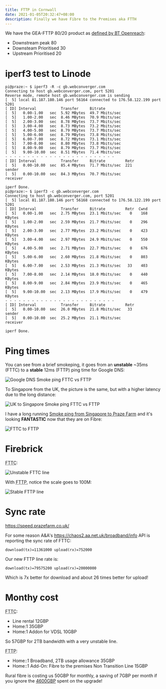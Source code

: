 ```yaml
---
title: FTTP in Cornwall
date: 2021-01-05T20:32:47+08:00
description: Finally we have Fibre to the Premises aka FTTH
---
```


We have the GEA-FTTP 80/20 product as [defined by BT
Openreach](https://www.openreach.co.uk/orpg/home/helpandsupport/sins/sins/downloads/SIN506v1p7.pdf):

* Downstream peak 80
* Downsteam Prioritised 30
* Upstream Prioritised 20

# iperf3 test to Linode

	pi@praze:~ $ iperf3 -R -c gb.webconverger.com
	Connecting to host gb.webconverger.com, port 5201
	Reverse mode, remote host gb.webconverger.com is sending
	[  5] local 81.187.180.146 port 56164 connected to 176.58.122.199 port 5201
	[ ID] Interval           Transfer     Bitrate
	[  5]   0.00-1.00   sec  5.92 MBytes  49.7 Mbits/sec
	[  5]   1.00-2.00   sec  8.46 MBytes  70.9 Mbits/sec
	[  5]   2.00-3.00   sec  8.78 MBytes  73.7 Mbits/sec
	[  5]   3.00-4.00   sec  8.73 MBytes  73.2 Mbits/sec
	[  5]   4.00-5.00   sec  8.79 MBytes  73.7 Mbits/sec
	[  5]   5.00-6.00   sec  8.79 MBytes  73.8 Mbits/sec
	[  5]   6.00-7.00   sec  8.72 MBytes  73.1 Mbits/sec
	[  5]   7.00-8.00   sec  8.80 MBytes  73.8 Mbits/sec
	[  5]   8.00-9.00   sec  8.79 MBytes  73.7 Mbits/sec
	[  5]   9.00-10.00  sec  8.51 MBytes  71.4 Mbits/sec
	- - - - - - - - - - - - - - - - - - - - - - - - -
	[ ID] Interval           Transfer     Bitrate         Retr
	[  5]   0.00-10.00  sec  85.4 MBytes  71.7 Mbits/sec  221             sender
	[  5]   0.00-10.00  sec  84.3 MBytes  70.7 Mbits/sec                  receiver

	iperf Done.
	pi@praze:~ $ iperf3 -c gb.webconverger.com
	Connecting to host gb.webconverger.com, port 5201
	[  5] local 81.187.180.146 port 56168 connected to 176.58.122.199 port 5201
	[ ID] Interval           Transfer     Bitrate         Retr  Cwnd
	[  5]   0.00-1.00   sec  2.75 MBytes  23.1 Mbits/sec    0    168 KBytes
	[  5]   1.00-2.00   sec  2.59 MBytes  21.7 Mbits/sec    0    296 KBytes
	[  5]   2.00-3.00   sec  2.77 MBytes  23.2 Mbits/sec    0    423 KBytes
	[  5]   3.00-4.00   sec  2.97 MBytes  24.9 Mbits/sec    0    550 KBytes
	[  5]   4.00-5.00   sec  2.71 MBytes  22.7 Mbits/sec    0    676 KBytes
	[  5]   5.00-6.00   sec  2.60 MBytes  21.8 Mbits/sec    0    803 KBytes
	[  5]   6.00-7.00   sec  2.53 MBytes  21.3 Mbits/sec   33    403 KBytes
	[  5]   7.00-8.00   sec  2.14 MBytes  18.0 Mbits/sec    0    440 KBytes
	[  5]   8.00-9.00   sec  2.84 MBytes  23.9 Mbits/sec    0    465 KBytes
	[  5]   9.00-10.00  sec  2.13 MBytes  17.9 Mbits/sec    0    479 KBytes
	- - - - - - - - - - - - - - - - - - - - - - - - -
	[ ID] Interval           Transfer     Bitrate         Retr
	[  5]   0.00-10.00  sec  26.0 MBytes  21.8 Mbits/sec   33             sender
	[  5]   0.00-10.00  sec  25.2 MBytes  21.1 Mbits/sec                  receiver

	iperf Done.

# Ping times

You can see from a brief smokeping, it goes from an **unstable** ~35ms (FTTC) to a **stable** 12ms (FTTP) ping time for Google DNS:

<img src="https://s.natalian.org/2021-01-05/google-dns.png" alt="Google DNS Smoke ping FTTC vs FTTP">

To Singapore from the UK, the picture is the same, but with a higher latency due to the long distance:

<img src="https://s.natalian.org/2021-01-05/singapore.png" alt="UK to Singapore Smoke ping FTTC vs FTTP">

I have a long running [Smoke ping from Singapore to Praze Farm](https://smokeping.dabase.com/?target=Europe.UK.Praze) and it's looking **FANTASTIC** now that they are on Fibre:

<img src="https://s.natalian.org/2021-01-06/fttp-no-smoke.png" alt="FTTC to FTTP">

# Firebrick

<abbr title="Fibre to the Cabinet">FTTC</abbr>:

<img src="https://s.natalian.org/2021-01-05/old.png" alt="Unstable FTTC line">

With <abbr title="Fibre to the Premises">FTTP</abbr>, notice the scale goes to 100M:

<img src="https://s.natalian.org/2021-01-06/firebrick-fttp.png" alt="Stable FTTP line">

# Sync rate

https://speed.prazefarm.co.uk/

For some reason A&A's https://chaos2.aa.net.uk/broadband/info API is reporting the sync rate of FTTC:

	download(tx)=11361000 upload(rx)=752000

Our new FTTP line rate is:

	download(tx)=79575200 upload(rx)=20000000

Which is 7x better for download and about 26 times better for upload!

# Monthy cost

<abbr title="Fibre to the Cabinet">FTTC</abbr>:

* Line rental 12GBP
* Home:1 35GBP
* Home:1 Addon for VDSL 10GBP

So 57GBP for 2TB bandwidth with a very unstable line.

<abbr title="Fibre to the Premises">FTTP</abbr>:

* Home::1 Broadband, 2TB usage allowance 35GBP
* Home::1 Add-On: Fibre to the premises Non Transition Line 15GBP

Rural fibre is costing us 50GBP for monthly, a saving of 7GBP per month if you
ignore the [4600GBP](https://natalian.org/2019/10/19/Community_Fibre/) spent on
the upgrade!
